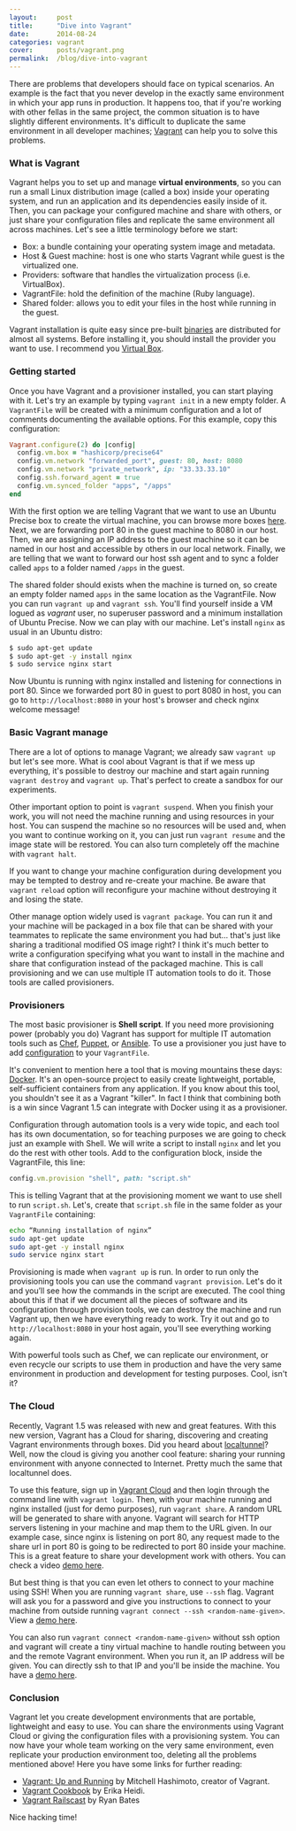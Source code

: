 ```yaml
---
layout:     post
title:      "Dive into Vagrant"
date:       2014-08-24
categories: vagrant
cover:      posts/vagrant.png
permalink:  /blog/dive-into-vagrant
---
```

There are problems that developers should face on typical scenarios. An example is the fact that you never develop in the exactly same environment in which your app runs in production. It happens too, that if you're working with other fellas in the same project, the common situation is to have slightly different environments. It's difficult to duplicate the same environment in all developer machines; [Vagrant](http://www.vagrantup.com) can help you to solve this problems.

### What is Vagrant

Vagrant helps you to set up and manage **virtual environments**, so you can run a small Linux distribution image (called a box) inside your operating system, and run an application and its dependencies easily inside of it. Then, you can package your configured machine and share with others, or just share your configuration files and replicate the same environment all across machines. Let's see a little terminology before we start:

- Box: a bundle containing your operating system image and metadata.
- Host &amp; Guest machine: host is one who starts Vagrant while guest is the virtualized one.
- Providers: software that handles the virtualization process (i.e. VirtualBox).
- VagrantFile: hold the definition of the machine (Ruby language).
- Shared folder: allows you to edit your files in the host while running in the guest.

Vagrant installation is quite easy since pre-built [binaries](http://www.vagrantup.com/downloads.html) are distributed for almost all systems. Before installing it, you should install the provider you want to use. I recommend you [Virtual Box](https://www.virtualbox.org/).

### Getting started

Once you have Vagrant and a provisioner installed, you can start playing with it. Let's try an example by typing `vagrant init` in a new empty folder. A `VagrantFile` will be created with a minimum configuration and a lot of comments documenting the available options. For this example, copy this configuration:

```ruby
Vagrant.configure(2) do |config|
  config.vm.box = "hashicorp/precise64"
  config.vm.network "forwarded_port", guest: 80, host: 8080
  config.vm.network "private_network", ip: "33.33.33.10"
  config.ssh.forward_agent = true
  config.vm.synced_folder "apps", "/apps"
end
```

With the first option we are telling Vagrant that we want to use an Ubuntu Precise box to create the virtual machine, you can browse more boxes [here](https://vagrantcloud.com/discover/featured). Next, we are forwarding port 80 in the guest machine to 8080 in our host. Then, we are assigning an IP address to the guest machine so it can be named in our host and accessible by others in our local network. Finally, we are telling that we want to forward our host ssh agent and to sync a folder called `apps` to a folder named `/apps` in the guest.

The shared folder should exists when the machine is turned on, so create an empty folder named `apps` in the same location as the VagrantFile. Now you can run `vagrant up` and `vagrant ssh`. You'll find yourself inside a VM logued as *vagrant* user, no superuser password and a minimum installation of Ubuntu Precise. Now we can play with our machine. Let's install `nginx` as usual in an Ubuntu distro:

```bash
$ sudo apt-get update
$ sudo apt-get -y install nginx
$ sudo service nginx start
```

Now Ubuntu is running with nginx installed and listening for connections in port 80. Since we forwarded port 80 in guest to port 8080 in host, you can go to `http://localhost:8080` in your host's browser and check nginx welcome message!

### Basic Vagrant manage

There are a lot of options to manage Vagrant; we already saw `vagrant up` but let's see more. What is cool about Vagrant is that if we mess up everything, it's possible to destroy our machine and start again running `vagrant destroy` and `vagrant up`. That's perfect to create a sandbox for our experiments.

Other important option to point is `vagrant suspend`. When you finish your work, you will not need the machine running and using resources in your host. You can suspend the machine so no resources will be used and, when you want to continue working on it, you can just run `vagrant resume` and the image state will be restored. You can also turn completely off the machine with `vagrant halt`.

If you want to change your machine configuration during development you may be tempted to destroy and re-create your machine. Be aware that `vagrant reload` option will reconfigure your machine without destroying it and losing the state.

Other manage option widely used is `vagrant package`. You can run it and your machine will be packaged in a box file that can be shared with your teammates to replicate the same environment you had but… that's just like sharing a traditional modified OS image right? I think it's much better to write a configuration specifying what you want to install in the machine and share that configuration instead of the packaged machine. This is call provisioning and we can use multiple IT automation tools to do it. Those tools are called provisioners.

### Provisioners

The most basic provisioner is **Shell script**. If you need more provisioning power (probably you do) Vagrant has support for multiple IT automation tools such as [Chef](http://www.getchef.com/chef/), [Puppet](http://puppetlabs.com/), or [Ansible](http://www.ansible.com/home). To use a provisioner you just have to add [configuration](http://docs.vagrantup.com/v2/provisioning/index.html) to your `VagrantFile`.

It's convenient to mention here a tool that is moving mountains these days: [Docker](http://www.docker.io). It's an open-source project to easily create lightweight, portable, self-sufficient containers from any application. If you know about this tool, you shouldn't see it as a Vagrant "killer". In fact I think that combining both is a win since Vagrant 1.5 can integrate with Docker using it as a provisioner.  

Configuration through automation tools is a very wide topic, and each tool has its own documentation, so for teaching purposes we are going to check just an example with Shell. We will write a script to install `nginx` and let you do the rest with other tools. Add to the configuration block, inside the VagrantFile, this line:

```ruby
config.vm.provision "shell", path: "script.sh"
```

This is telling Vagrant that at the provisioning moment we want to use shell  to run `script.sh`. Let's, create that `script.sh` file in the same folder as your `VagrantFile` containing:

```bash
echo “Running installation of nginx”
sudo apt-get update
sudo apt-get -y install nginx
sudo service nginx start
```

Provisioning is made when `vagrant up` is run. In order to run only the provisioning tools you can use the command `vagrant provision`. Let's do it and you’ll see how the commands in the script are executed. The cool thing about this if that if we document all the pieces of software and its configuration through provision tools, we can destroy the machine and run Vagrant up, then we have everything ready to work. Try it out and go to `http://localhost:8080` in your host again, you'll see everything working again.

With powerful tools such as Chef, we can replicate our environment, or even recycle our scripts to use them in production and have the very same environment in production and development for testing purposes. Cool, isn't it?

### The Cloud

Recently, Vagrant 1.5 was released with new and great features. With this new version, Vagrant has a Cloud for sharing, discovering and creating Vagrant environments through boxes. Did you heard about [localtunnel](http://localtunnel.me/)? Well, now the cloud is giving you another cool feature: sharing your running environment with anyone connected to Internet. Pretty much the same that localtunnel does.

To use this feature, sign up in [Vagrant Cloud](https://vagrantcloud.com/) and then login through the command line with `vagrant login`. Then, with your machine running and nginx installed (just for demo purposes), run `vagrant share`. A random URL will be generated to share with anyone. Vagrant will search for HTTP servers listening in your machine and map them to the URL given. In our example case, since nginx is listening on port 80, any request made to the share url in port 80 is going to be redirected to port 80 inside your machine. This is a great feature to share your development work with others. You can check a video [demo here](http://vimeo.com/87525972).

But best thing is that you can even let others to connect to your machine using SSH! When you are running `vagrant share`, use `--ssh` flag. Vagrant will ask you for a password and give you instructions to connect to your machine from outside running `vagrant connect --ssh <random-name-given>`. View a [demo here](http://vimeo.com/87525810).

You can also run `vagrant connect <random-name-given>` without ssh option and vagrant will create a tiny virtual machine to handle routing between you and the remote Vagrant environment. When you run it, an IP address will be given. You can directly ssh to that IP and you'll be inside the machine. You have a [demo here](http://vimeo.com/87590529).

### Conclusion

Vagrant let you create development environments that are portable, lightweight and easy to use. You can share the environments using Vagrant Cloud or giving the configuration files with a provisioning system. You can now have your whole team working on the very same environment, even replicate your production environment too, deleting all the problems mentioned above! Here you have some links for further reading:

- [Vagrant: Up and Running](http://shop.oreilly.com/product/0636920026358.do) by Mitchell Hashimoto, creator of Vagrant.
- [Vagrant Cookbook](https://leanpub.com/vagrantcookbook) by Erika Heidi.
- [Vagrant Railscast](http://railscasts.com/episodes/292-virtual-machines-with-vagrant?view=asciicast) by Ryan Bates

Nice hacking time!
